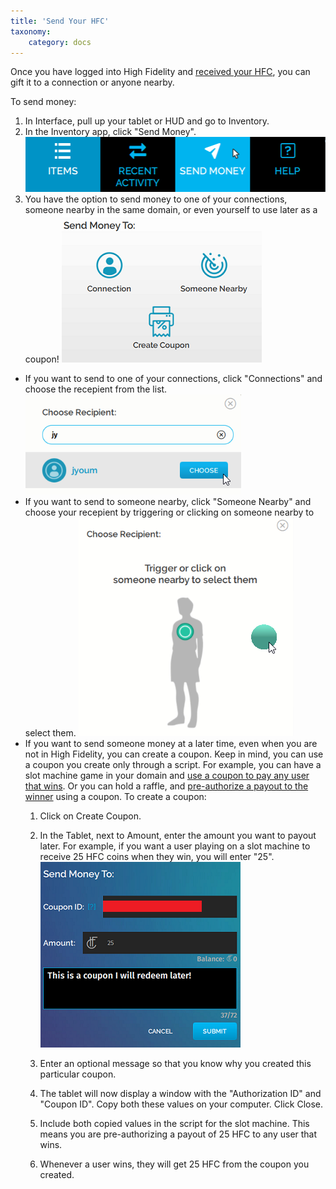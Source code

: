 ```yaml
---
title: 'Send Your HFC'
taxonomy:
	category: docs
---
```


Once you have logged into High Fidelity and [received your HFC](https://docs.highfidelity.com/high-fidelity-commerce/basics/hfc/get-hfc), you can gift it to a connection or anyone nearby.

To send money: 

1. In Interface, pull up your tablet or HUD and go to Inventory.
2. In the Inventory app, click "Send Money". ![](send-money.PNG)
3. You have the option to send money to one of your connections, someone nearby in the same domain, or even yourself to use later as a coupon! ![](send.PNG)
  * If you want to send to one of your connections, click "Connections" and choose the recepient from the list. ![](connections.PNG)
  * If you want to send to someone nearby, click "Someone Nearby" and choose your recepient by triggering or clicking on someone nearby to select them. ![](nearby.PNG)
  * If you want to send someone money at a later time, even when you are not in High Fidelity, you can create a coupon. Keep in mind, you can use a coupon you create only through a script. For example, you can have a slot machine game in your domain and [use a coupon to pay any user that wins]((../../../commerce-apis/slot-machine-example)). Or you can hold a raffle, and [pre-authorize a payout to the winner]((../../../commerce-apis#money-and-item-transfer-pre-authorization-and-redemption)) using a coupon. To create a coupon:
    1. Click on Create Coupon. 

    2. In the Tablet, next to Amount, enter the amount you want to payout later. For example, if you want a user playing on a slot machine to receive 25 HFC coins when they win, you will enter "25". ![](coupon.png)

    3. Enter an optional message so that you know why you created this particular coupon.

    4. The tablet will now display a window with the "Authorization ID" and "Coupon ID". Copy both these values on your computer. Click Close.

    5. Include both copied values in the script for the slot machine. This means you are pre-authorizing a payout of 25 HFC to any user that wins. 

    6. Whenever a user wins, they will get 25 HFC from the coupon you created. 
